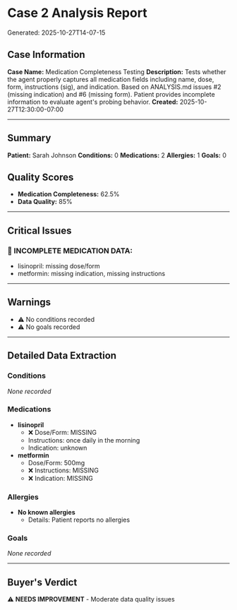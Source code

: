 # Case 2 Analysis Report

Generated: 2025-10-27T14-07-15

## Case Information

**Case Name:** Medication Completeness Testing
**Description:** Tests whether the agent properly captures all medication fields including name, dose, form, instructions (sig), and indication. Based on ANALYSIS.md issues #2 (missing indication) and #6 (missing form). Patient provides incomplete information to evaluate agent's probing behavior.
**Created:** 2025-10-27T12:30:00-07:00

---

## Summary

**Patient:** Sarah Johnson
**Conditions:** 0
**Medications:** 2
**Allergies:** 1
**Goals:** 0

## Quality Scores

- **Medication Completeness:** 62.5%
- **Data Quality:** 85%

---

## Critical Issues

### 🚨 INCOMPLETE MEDICATION DATA:
  - lisinopril: missing dose/form
  - metformin: missing indication, missing instructions

---

## Warnings

- ⚠️ No conditions recorded
- ⚠️ No goals recorded

---

## Detailed Data Extraction

### Conditions

_None recorded_

### Medications

- **lisinopril**
  - ❌ Dose/Form: MISSING
  - Instructions: once daily in the morning
  - Indication: unknown
- **metformin**
  - Dose/Form: 500mg
  - ❌ Instructions: MISSING
  - ❌ Indication: MISSING

### Allergies

- **No known allergies**
  - Details: Patient reports no allergies

### Goals

_None recorded_

---

## Buyer's Verdict

⚠️ **NEEDS IMPROVEMENT** - Moderate data quality issues
